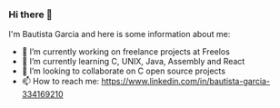 ### Hi there 👋
I'm Bautista Garcia and here is some information about me:

- 🔭 I’m currently working on freelance projects at Freelos
- 🌱 I’m currently learning C, UNIX, Java, Assembly and React
- 👯 I’m looking to collaborate on C open source projects
- 📫 How to reach me: https://www.linkedin.com/in/bautista-garcia-334169210

